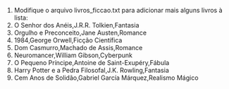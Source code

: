 1. Modifique o arquivo livros_ficcao.txt para adicionar mais alguns livros à lista:
2. O Senhor dos Anéis,J.R.R. Tolkien,Fantasia
3. Orgulho e Preconceito,Jane Austen,Romance
4. 1984,George Orwell,Ficção Científica
5. Dom Casmurro,Machado de Assis,Romance
6. Neuromancer,William Gibson,Cyberpunk
7. O Pequeno Príncipe,Antoine de Saint-Exupéry,Fábula
8. Harry Potter e a Pedra Filosofal,J.K. Rowling,Fantasia
9. Cem Anos de Solidão,Gabriel García Márquez,Realismo Mágico
